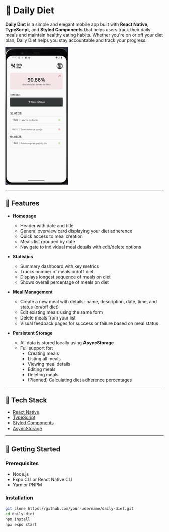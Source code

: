 # 🥗 Daily Diet

**Daily Diet** is a simple and elegant mobile app built with **React Native**, **TypeScript**, and **Styled Components** that helps users track their daily meals and maintain healthy eating habits. Whether you're on or off your diet plan, Daily Diet helps you stay accountable and track your progress.

<p align="left">
  <img src="./assets/app.png" alt="Daily Diet Screenshot" width="200"/>
</p>

---

## 📱 Features

- **Homepage**
  - Header with date and title
  - General overview card displaying your diet adherence
  - Quick access to meal creation
  - Meals list grouped by date
  - Navigate to individual meal details with edit/delete options

- **Statistics**
  - Summary dashboard with key metrics
  - Tracks number of meals on/off diet
  - Displays longest sequence of meals on diet
  - Shows overall percentage of meals on diet

- **Meal Management**
  - Create a new meal with details: name, description, date, time, and status (on/off diet)
  - Edit existing meals using the same form
  - Delete meals from your list
  - Visual feedback pages for success or failure based on meal status

- **Persistent Storage**
  - All data is stored locally using **AsyncStorage**
  - Full support for:
    - Creating meals
    - Listing all meals
    - Viewing meal details
    - Editing meals
    - Deleting meals
    - (Planned) Calculating diet adherence percentages

---

## 🧰 Tech Stack

- [React Native](https://reactnative.dev/)
- [TypeScript](https://www.typescriptlang.org/)
- [Styled Components](https://styled-components.com/)
- [AsyncStorage](https://react-native-async-storage.github.io/async-storage/)

---

## 🚀 Getting Started

### Prerequisites

- Node.js
- Expo CLI or React Native CLI
- Yarn or PNPM

### Installation

```bash
git clone https://github.com/your-username/daily-diet.git
cd daily-diet
npm install
npx expo start

